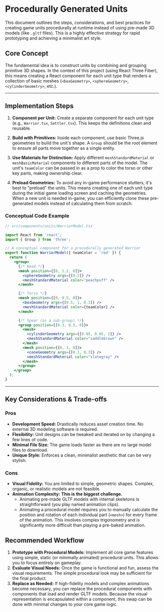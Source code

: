 # Procedurally Generated Units

This document outlines the steps, considerations, and best practices for creating game units procedurally at runtime instead of using pre-made 3D models (like `.gltf` files). This is a highly effective strategy for rapid prototyping and achieving a minimalist art style.

## Core Concept

The fundamental idea is to construct units by combining and grouping primitive 3D shapes. In the context of this project (using React Three Fiber), this means creating a React component for each unit type that renders a collection of basic meshes (`<boxGeometry>`, `<sphereGeometry>`, `<cylinderGeometry>`, etc.).

---

## Implementation Steps

1.  **Component per Unit:** Create a separate component for each unit type (e.g., `Warrior.tsx`, `Settler.tsx`). This keeps the definitions clean and reusable.

2.  **Build with Primitives:** Inside each component, use basic Three.js geometries to build the unit's shape. A `Group` should be the root element to ensure all parts move together as a single entity.

3.  **Use Materials for Distinction:** Apply different `meshStandardMaterial` or `meshBasicMaterial` components to different parts of the model. The unit's `teamColor` can be passed in as a prop to color the torso or other key parts, making ownership clear.

4.  **Preload Geometries:** To avoid any in-game performance stutters, it's best to "preload" the units. This means creating one of each unit type during the initial game loading screen and caching the geometries. When a new unit is needed in-game, you can efficiently clone these pre-generated models instead of calculating them from scratch.

### Conceptual Code Example

```jsx
// src/components/units/WarriorModel.tsx

import React from 'react';
import { Group } from 'three';

// A conceptual component for a procedurally generated Warrior
export function WarriorModel({ teamColor = 'red' }) {
  return (
    <group>
      {/* Head */}
      <mesh position={[0, 1.2, 0]}>
        <sphereGeometry args={[0.2]} />
        <meshStandardMaterial color="peachpuff" />
      </mesh>

      {/* Torso */}
      <mesh position={[0, 0.5, 0]}>
        <boxGeometry args={[0.5, 1, 0.3]} />
        <meshStandardMaterial color={teamColor} />
      </mesh>

      {/* Spear (as a sub-group) */}
      <group position={[0.3, 0.5, 0]}>
        <mesh>
          <cylinderGeometry args={[0.05, 0.05, 2]} />
          <meshStandardMaterial color="saddlebrown" />
        </mesh>
        <mesh position={[0, 1, 0]}>
          <coneGeometry args={[0.1, 0.3]} />
          <meshStandardMaterial color="slategray" />
        </mesh>
      </group>
    </group>
  );
}
```

---

## Key Considerations & Trade-offs

### Pros

*   **Development Speed:** Drastically reduces asset creation time. No external 3D modeling software is required.
*   **Flexibility:** Unit designs can be tweaked and iterated on by changing a few lines of code.
*   **Minimal File Size:** The game loads faster as there are no large model files to download.
*   **Unique Style:** Enforces a clean, minimalist aesthetic that can be very stylish.

### Cons

*   **Visual Fidelity:** You are limited to simple, geometric shapes. Complex, organic, or realistic models are not feasible.
*   **Animation Complexity:** **This is the biggest challenge.**
    *   Animating pre-made GLTF models with internal skeletons is straightforward (you play named animation clips).
    *   Animating a procedural model requires you to manually calculate the position and rotation of each individual part (`<mesh>`) for every frame of the animation. This involves complex trigonometry and is significantly more difficult than playing a pre-baked animation.

## Recommended Workflow

1.  **Prototype with Procedural Models:** Implement all core game features using simple, static (or minimally animated) procedural units. This allows you to focus entirely on gameplay.
2.  **Evaluate Visual Needs:** Once the game is functional and fun, assess the visual requirements. The simple procedural look may be sufficient for the final product.
3.  **Replace as Needed:** If high-fidelity models and complex animations become necessary, you can replace the procedural components with components that load and render GLTF models. Because the visual representation is encapsulated within a component, this swap can be done with minimal changes to your core game logic.
